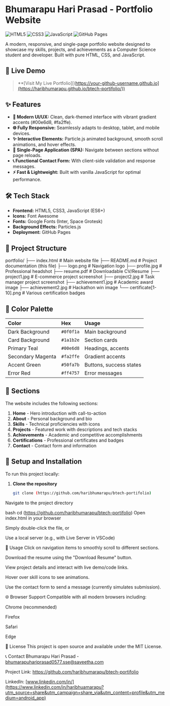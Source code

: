 # Bhumarapu Hari Prasad - Portfolio Website

![HTML5](https://img.shields.io/badge/HTML5-E34F26?style=for-the-badge&logo=html5&logoColor=white)
![CSS3](https://img.shields.io/badge/CSS3-1572B6?style=for-the-badge&logo=css3&logoColor=white)
![JavaScript](https://img.shields.io/badge/JavaScript-F7DF1E?style=for-the-badge&logo=javascript&logoColor=black)
![GitHub Pages](https://img.shields.io/badge/GitHub%20Pages-222222?style=for-the-badge&logo=githubpages&logoColor=white)

A modern, responsive, and single-page portfolio website designed to showcase my skills, projects, and achievements as a Computer Science student and developer. Built with pure HTML, CSS, and JavaScript.

## 🚀 Live Demo

> **[Visit My Live Portfolio][(https://your-github-username.github.io](https://haribhumarapu.github.io/btech-portifolio/))
## ✨ Features

- **🎯 Modern UI/UX:** Clean, dark-themed interface with vibrant gradient accents (#00e6d8, #fa2ffe).
- **🌐 Fully Responsive:** Seamlessly adapts to desktop, tablet, and mobile devices.
- **✨ Interactive Elements:** Particle.js animated background, smooth scroll animations, and hover effects.
- **📱 Single-Page Application (SPA):** Navigate between sections without page reloads.
- **📞 Functional Contact Form:** With client-side validation and response messages.
- **⚡ Fast & Lightweight:** Built with vanilla JavaScript for optimal performance.

## 🛠️ Tech Stack

- **Frontend:** HTML5, CSS3, JavaScript (ES6+)
- **Icons:** Font Awesome
- **Fonts:** Google Fonts (Inter, Space Grotesk)
- **Background Effects:** Particles.js
- **Deployment:** GitHub Pages

## 📁 Project Structure
portfolio/
├── index.html # Main website file
├── README.md # Project documentation (this file)
├── logo.png # Navigation logo
├── profile.jpg # Professional headshot
├── resume.pdf # Downloadable CV/Resume
├── project1.jpg # E-commerce project screenshot
├── project2.jpg # Task manager project screenshot
├── achievement1.jpg # Academic award image
├── achievement2.jpg # Hackathon win image
└── certificate[1-10].png # Various certification badges

## 🎨 Color Palette

| Color | Hex | Usage |
| :--- | :--- | :--- |
| Dark Background | `#0f0f1a` | Main background |
| Card Background | `#1a1b2e` | Section cards |
| Primary Teal | `#00e6d8` | Headings, accents |
| Secondary Magenta | `#fa2ffe` | Gradient accents |
| Accent Green | `#50fa7b` | Buttons, success states |
| Error Red | `#ff4757` | Error messages |

## 📄 Sections

The website includes the following sections:
1. **Home** - Hero introduction with call-to-action
2. **About** - Personal background and bio
3. **Skills** - Technical proficiencies with icons
4. **Projects** - Featured work with descriptions and tech stacks
5. **Achievements** - Academic and competitive accomplishments
6. **Certifications** - Professional certificates and badges
7. **Contact** - Contact form and information

## 🔧 Setup and Installation

To run this project locally:

1. **Clone the repository**
   ```bash
   git clone (https://github.com/haribhumarapu/btech-portifolio)
Navigate to the project directory

bash
cd (https://github.com/haribhumarapu/btech-portifolio)
Open index.html in your browser

Simply double-click the file, or

Use a local server (e.g., with Live Server in VSCode)

📜 Usage
Click on navigation items to smoothly scroll to different sections.

Download the resume using the "Download Resume" button.

View project details and interact with live demo/code links.

Hover over skill icons to see animations.

Use the contact form to send a message (currently simulates submission).

🌐 Browser Support
Compatible with all modern browsers including:

Chrome (recommended)

Firefox

Safari

Edge

📝 License
This project is open source and available under the MIT License.

📞 Contact
Bhumarapu Hari Prasad - bhumarapuhariprasad0577.sse@saveetha.com

Project Link: https://github.com/haribhumarapu/btech-portifolio

LinkedIn: [www.linkedin.com/in/](https://www.linkedin.com/in/haribhuamarapu?utm_source=share&utm_campaign=share_via&utm_content=profile&utm_medium=android_app)

